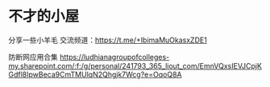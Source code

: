 # 不才的小屋
分享一些小羊毛
交流频道：https://t.me/+IbimaMuOkasxZDE1


防断网应用合集
https://ludhianagroupofcolleges-my.sharepoint.com/:f:/g/personal/241793_365_liout_com/EmnVQxsIEVJCpjKGdfl8IpwBeca9CmTMUlqN2Qhgjk7Wcg?e=OqoQ8A
